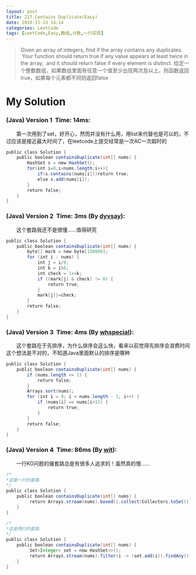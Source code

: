 ```yaml
---
layout: post
title: 217.Contains Duplicate(Easy)
date: 2016-11-13 14:14
categories: LeetCode
tags: [LeetCode,Easy,数组,计数,一行实现]
---
```


>Given an array of integers, find if the array contains any duplicates.
 Your function should return true if any value appears at least twice in the array, 
and it should return false if every element is distinct.
给定一个整数数组，如果数组里面有任意一个值至少出现两次及以上，则函数返回true，如果每个元素都不同则返回false

# My Solution
### (Java) Version 1  Time: 14ms:
　　第一次用到了set，好开心，然而并没有什么用，用list来代替也是可以的，不过应该是接近最大时间了，在leetcode上提交经常是一次AC一次超时的
```java
public class Solution {
    public boolean containsDuplicate(int[] nums) {
        HashSet s = new HashSet();
        for(int i=0;i<nums.length;i++){
            if(s.contains(nums[i]))return true;
            else s.add(nums[i]);
        }
        return false;
    }
}
```
### (Java) Version 2  Time: 3ms (By [dyvsay](https://discuss.leetcode.com/user/dyvsay)):
　　这个套路我还不是很懂……值得研究
```java
public class Solution {
    public boolean containsDuplicate(int[] nums) {
        byte[] mark = new byte[150000];
        for (int i : nums) {
            int j = i/8;
            int k = i%8;
            int check = 1<<k;
            if ((mark[j] & check) != 0) {
                return true;
            }
            mark[j]|=check;
        }
        return false;
    }
}
```
### (Java) Version 3  Time: 4ms (By [whspecial](https://discuss.leetcode.com/user/whspecial)):
　　这个套路在于先排序，为什么排序会这么快，看来以前觉得先排序会浪费时间这个想法是不对的，不知道Java里面默认的排序是哪种
```java
public class Solution {
    public boolean containsDuplicate(int[] nums) {
        if (nums.length <= 1) {
            return false;
        }
        Arrays.sort(nums);
        for (int i = 0; i < nums.length - 1; i++) {
            if (nums[i] == nums[i+1]) {
                return true;
            }
        }
        return false;
    }
}
```
### (Java) Version 4  Time: 86ms (By [wit](https://discuss.leetcode.com/user/wit)):
　　一行KO问题的骚套路总是有很多人追求的！虽然真的慢……
```java
/*
*这是一行的套路
*/
public class Solution {
    public boolean containsDuplicate(int[] nums) {
         return Arrays.stream(nums).boxed().collect(Collectors.toSet()).size() < nums.length;
    }
}
```

```java
/*
*这是两行的套路
*/
public class Solution {
    public boolean containsDuplicate(int[] nums) {
         Set<Integer> set = new HashSet<>();
         return Arrays.stream(nums).filter(i -> !set.add(i)).findAny().isPresent();
    }
}
```